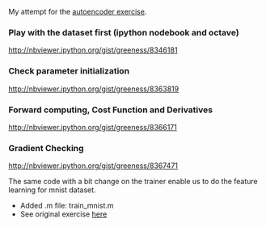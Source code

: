 My attempt for the [autoencoder exercise](http://deeplearning.stanford.edu/wiki/index.php/Exercise:Sparse_Autoencoder).

### Play with the dataset first (ipython nodebook and octave)

http://nbviewer.ipython.org/gist/greeness/8346181


### Check parameter initialization
http://nbviewer.ipython.org/gist/greeness/8363819

### Forward computing, Cost Function and Derivatives
http://nbviewer.ipython.org/gist/greeness/8366171

### Gradient Checking
http://nbviewer.ipython.org/gist/greeness/8367471

The same code with a bit change on the trainer enable us to do the feature learning for mnist dataset.
* Added .m file: train_mnist.m
* See original exercise [here](http://deeplearning.stanford.edu/wiki/index.php/Exercise:Vectorization)
